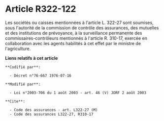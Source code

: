 # Article R322-122

Les sociétés ou caisses mentionnées à l'article L. 322-27 sont soumises, sous l'autorité de la commission de contrôle des
assurances, des mutuelles et des institutions de prévoyance, à la surveillance permanente des commissaires-contrôleurs
mentionnés à l'article R. 310-17, exercée en collaboration avec les agents habilités à cet effet par le ministre de
l'agriculture.

**Liens relatifs à cet article**

	**Codifié par**:

	  - Décret n°76-667 1976-07-16

	**Modifié par**:

	  - Loi n°2003-706 du 1 août 2003 - art. 46 (V) JORF 2 août 2003

	**Cite**:

	  - Code des assurances - art. L322-27 (M)
	  - Code des assurances L322-27, R310-17
